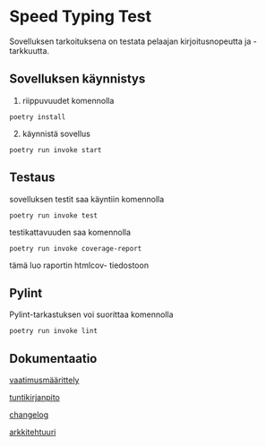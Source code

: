 # Speed Typing Test

Sovelluksen tarkoituksena on testata pelaajan kirjoitusnopeutta ja -tarkkuutta.

## Sovelluksen käynnistys
1. riippuvuudet komennolla
```
poetry install
```
2. käynnistä sovellus
```
poetry run invoke start
```

## Testaus

sovelluksen testit saa käyntiin komennolla
```
poetry run invoke test
```
testikattavuuden saa komennolla
```
poetry run invoke coverage-report
```
tämä luo raportin htmlcov- tiedostoon

## Pylint
Pylint-tarkastuksen voi suorittaa komennolla
```
poetry run invoke lint
```

## Dokumentaatio
[vaatimusmäärittely](https://github.com/roosahut/ot-harjoitustyo/blob/master/dokumentaatio/vaatimusmaarittely.md)

[tuntikirjanpito](https://github.com/roosahut/ot-harjoitustyo/blob/master/dokumentaatio/tuntikirjanpito.md)

[changelog](https://github.com/roosahut/ot-harjoitustyo/blob/master/dokumentaatio/changelog.md)

[arkkitehtuuri](https://github.com/roosahut/ot-harjoitustyo/blob/master/dokumentaatio/arkkitehtuuri.md)
